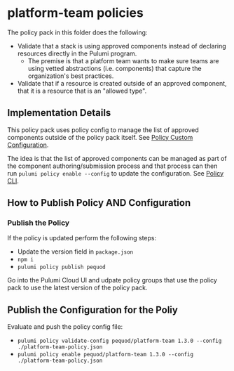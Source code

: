 # platform-team policies

The policy pack in this folder does the following:
* Validate that a stack is using approved components instead of declaring resources directly in the Pulumi program.
  * The premise is that a platform team wants to make sure teams are using vetted abstractions (i.e. components) that capture the organization's best practices.
* Validate that if a resource is created outside of an approved component, that it is a resource that is an "allowed type".

## Implementation Details

This policy pack uses policy config to manage the list of approved components outside of the policy pack itself.
See [Policy Custom Configuration](https://www.pulumi.com/docs/iac/using-pulumi/crossguard/configuration/#custom-configuration).

The idea is that the list of approved components can be managed as part of the component authoring/submission process and that process can then run `pulumi policy enable --config` to update the configuration.
See [Policy CLI](https://www.pulumi.com/docs/iac/using-pulumi/crossguard/configuration/#enabling-the-policy-pack).

## How to Publish Policy AND Configuration
### Publish the Policy

If the policy is updated perform the following steps:
* Update the version field in `package.json` 
* `npm i` 
* `pulumi policy publish pequod`

Go into the Pulumi Cloud UI and udpate policy groups that use the policy pack to use the latest version of the policy pack.

## Publish the Configuration for the Poliy
Evaluate and push the policy config file:
* `pulumi policy validate-config pequod/platform-team 1.3.0 --config ./platform-team-policy.json`
* `pulumi policy enable pequod/platform-team 1.3.0 --config ./platform-team-policy.json`
